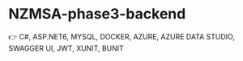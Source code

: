 # NZMSA-phase3-backend

👉 C#, ASP.NET6, MYSQL, DOCKER, AZURE, AZURE DATA STUDIO, SWAGGER UI, JWT, XUNIT, BUNIT
